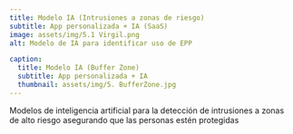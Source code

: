```yaml
---
title: Modelo IA (Intrusiones a zonas de riesgo)
subtitle: App personalizada + IA (SaaS)
image: assets/img/5.1 Virgil.png
alt: Modelo de IA para identificar uso de EPP

caption:
  title: Modelo IA (Buffer Zone) 
  subtitle: App personalizada + IA
  thumbnail: assets/img/5. BufferZone.jpg
---
```

Modelos de inteligencia artificial para la detección de intrusiones a zonas de alto riesgo asegurando que las personas estén protegidas
